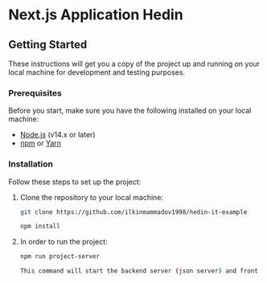 # Next.js Application Hedin

## Getting Started

These instructions will get you a copy of the project up and running on your local machine for development and testing purposes.

### Prerequisites

Before you start, make sure you have the following installed on your local machine:

- [Node.js](https://nodejs.org/) (v14.x or later)
- [npm](https://www.npmjs.com/) or [Yarn](https://yarnpkg.com/)

### Installation

Follow these steps to set up the project:

1. Clone the repository to your local machine:

   ```bash
   git clone https://github.com/ilkinmammadov1998/hedin-it-example

   npm install

   ```

2. In order to run the project:

   ```bash
   npm run project-server

   This command will start the backend server (json server) and front part
   ```
